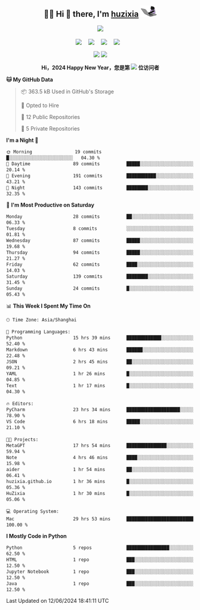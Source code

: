 <div align="center">

## :woman_technologist: Hi 👋 there, I'm [huzixia](https://huzixia.github.io/) <img height="30" src="images/work.gif" />

  <!-- dynamic typing effect 动态打字效果 -->
  <div>
    <a href="https://huzixia.github.io/">
      <img src="https://readme-typing-svg.demolab.com?font=Fira+Code&pause=1000&width=435&lines=console.log(%22Hello%2C%20World%22);胡同学祝您心想事成!&center=true&size=27" />
    </a>
  </div>

  <div>&nbsp;</div>

  <!-- profile logo 个人资料徽标 -->
  <div>
    <a href="https://huzixia.github.io/"><img src="https://img.shields.io/badge/Website-博客-orange" /></a>&emsp;
    <a href="https://www.zhihu.com/people/hu-zi-xia-91"><img src="https://img.shields.io/badge/ZhiHu-知乎-blue" /></a>&emsp;
    <a href="https://twitter.com/zixia80631/"><img src="https://img.shields.io/badge/Twitter-推特-black" /></a>&emsp;
    <a href="https://github.com/HuZixia/Text2Video/assets/38995480/244e64be-3dc4-46bb-8aff-523d8a235a1e"><img src="https://img.shields.io/badge/WeChat-微信-07c160" /></a>&emsp;

  </div>

[//]: # (### Github Stats)

 <p>
   <img src="https://github-readme-stats.vercel.app/api?username=HuZixia&rank_icon=github&theme=react&border_color=61dafb&hide_border=true" />
   <img src="https://github-readme-stats.vercel.app/api/top-langs/?username=HuZixia&hide=c%23,powershell,Mathematica,Ruby,Objective-C,Objective-C%2b%2b,Cuda&title_color=61dafb&text_color=ffffff&icon_color=61dafb&bg_color=20232a&langs_count=8&layout=compact&border_color=61dafb&hide_border=true&size_weight=0.5&count_weight=0.5" />
 </p>

</div>

<div align="center"><b>Hi，2024 Happy New Year，您是第 <img src="https://profile-counter.glitch.me/HuZixia/count.svg"></img> 位访问者</b></div>


[//]: # (*   Github Stats)
[//]: # (![Top Langs]&#40;https://github-readme-stats.vercel.app/api/top-langs/?username=HuZixia\&layout=compact&#41;)
[//]: # (![HuZixia's GitHub stats]&#40;https://github-readme-stats.vercel.app/api?username=HuZixia\&rank_icon=github&theme=tokyonight&#41;)


<!--START_SECTION:waka-->
**🐱 My GitHub Data** 

> 📦 363.5 kB Used in GitHub's Storage 
 > 
> 💼 Opted to Hire
 > 
> 📜 12 Public Repositories 
 > 
> 🔑 5 Private Repositories 
 > 
**I'm a Night 🦉** 

```text
🌞 Morning                19 commits          █░░░░░░░░░░░░░░░░░░░░░░░░   04.30 % 
🌆 Daytime                89 commits          █████░░░░░░░░░░░░░░░░░░░░   20.14 % 
🌃 Evening                191 commits         ███████████░░░░░░░░░░░░░░   43.21 % 
🌙 Night                  143 commits         ████████░░░░░░░░░░░░░░░░░   32.35 % 
```
📅 **I'm Most Productive on Saturday** 

```text
Monday                   28 commits          ██░░░░░░░░░░░░░░░░░░░░░░░   06.33 % 
Tuesday                  8 commits           ░░░░░░░░░░░░░░░░░░░░░░░░░   01.81 % 
Wednesday                87 commits          █████░░░░░░░░░░░░░░░░░░░░   19.68 % 
Thursday                 94 commits          █████░░░░░░░░░░░░░░░░░░░░   21.27 % 
Friday                   62 commits          ████░░░░░░░░░░░░░░░░░░░░░   14.03 % 
Saturday                 139 commits         ████████░░░░░░░░░░░░░░░░░   31.45 % 
Sunday                   24 commits          █░░░░░░░░░░░░░░░░░░░░░░░░   05.43 % 
```


📊 **This Week I Spent My Time On** 

```text
🕑︎ Time Zone: Asia/Shanghai

💬 Programming Languages: 
Python                   15 hrs 39 mins      █████████████░░░░░░░░░░░░   52.40 % 
Markdown                 6 hrs 43 mins       ██████░░░░░░░░░░░░░░░░░░░   22.48 % 
JSON                     2 hrs 45 mins       ██░░░░░░░░░░░░░░░░░░░░░░░   09.21 % 
YAML                     1 hr 26 mins        █░░░░░░░░░░░░░░░░░░░░░░░░   04.85 % 
Text                     1 hr 17 mins        █░░░░░░░░░░░░░░░░░░░░░░░░   04.30 % 

🔥 Editors: 
PyCharm                  23 hrs 34 mins      ████████████████████░░░░░   78.90 % 
VS Code                  6 hrs 18 mins       █████░░░░░░░░░░░░░░░░░░░░   21.10 % 

🐱‍💻 Projects: 
MetaGPT                  17 hrs 54 mins      ███████████████░░░░░░░░░░   59.94 % 
Note                     4 hrs 46 mins       ████░░░░░░░░░░░░░░░░░░░░░   15.98 % 
aider                    1 hr 54 mins        ██░░░░░░░░░░░░░░░░░░░░░░░   06.41 % 
huzixia.github.io        1 hr 36 mins        █░░░░░░░░░░░░░░░░░░░░░░░░   05.36 % 
HuZixia                  1 hr 30 mins        █░░░░░░░░░░░░░░░░░░░░░░░░   05.06 % 

💻 Operating System: 
Mac                      29 hrs 53 mins      █████████████████████████   100.00 % 
```

**I Mostly Code in Python** 

```text
Python                   5 repos             ████████████████░░░░░░░░░   62.50 % 
HTML                     1 repo              ███░░░░░░░░░░░░░░░░░░░░░░   12.50 % 
Jupyter Notebook         1 repo              ███░░░░░░░░░░░░░░░░░░░░░░   12.50 % 
Java                     1 repo              ███░░░░░░░░░░░░░░░░░░░░░░   12.50 % 
```




 Last Updated on 12/06/2024 18:41:11 UTC
<!--END_SECTION:waka-->


<!--
**HuZixia/HuZixia** is a ✨ _special_ ✨ repository because its `README.md` (this file) appears on your GitHub profile.

Here are some ideas to get you started:

- 🔭 I’m currently working on ...
- 🌱 I’m currently learning ...
- 👯 I’m looking to collaborate on ...
- 🤔 I’m looking for help with ...
- 💬 Ask me about ...
- 📫 How to reach me: ...
- 😄 Pronouns: ...
- ⚡ Fun fact: ...
-->
